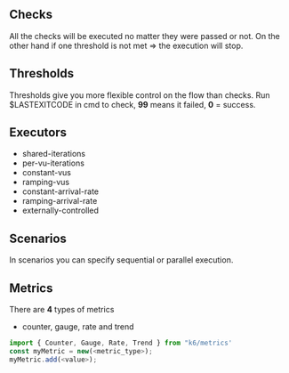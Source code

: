 ## Checks
All the checks will be executed no matter they were passed or not.
On the other hand if one threshold is not met => the execution will stop.

## Thresholds
Thresholds give you more flexible control on the flow than checks.
Run $LASTEXITCODE in cmd to check, **99** means it failed, **0** = success.

## Executors

- shared-iterations
- per-vu-iterations
- constant-vus
- ramping-vus
- constant-arrival-rate
- ramping-arrival-rate
- externally-controlled

## Scenarios

In scenarios you can specify sequential or parallel execution.

## Metrics

There are __4__ types of metrics
- counter, gauge, rate and trend
``` javascript
import { Counter, Gauge, Rate, Trend } from "k6/metrics'
const myMetric = new(<metric_type>);
myMetric.add(<value>);
```